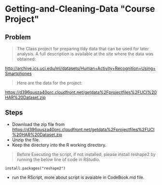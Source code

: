 # Getting-and-Cleaning-Data "Course Project"

## Problem 
> The Class project for preparing tidy data that can be used for later analysis.
> A full description is available at the site where the data was obtained:

http://archive.ics.uci.edu/ml/datasets/Human+Activity+Recognition+Using+Smartphones

>Here are the data for the project:

https://d396qusza40orc.cloudfront.net/getdata%2Fprojectfiles%2FUCI%20HAR%20Dataset.zip

## Steps
- Download the zip file from https://d396qusza40orc.cloudfront.net/getdata%2Fprojectfiles%2FUCI%20HAR%20Dataset.zip
- Unzip the file.
- Keep the directory into the R working directory.

> Before Executing the script, if not installed, please install reshape2 by running the below line of code in RStudio.
```
install.packages("reshape2")
```

- run the RScript, more about script is avaiable in CodeBook.md file.


